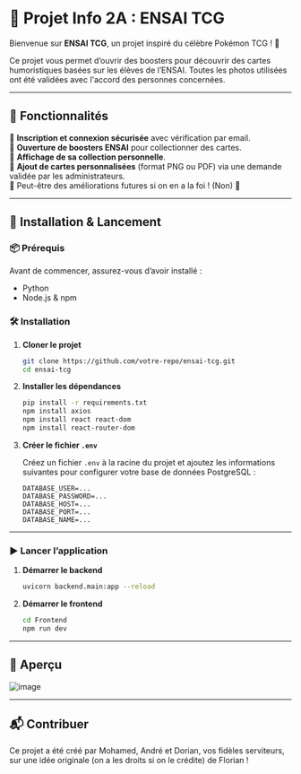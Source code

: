 # 🎴 Projet Info 2A : ENSAI TCG  

Bienvenue sur **ENSAI TCG**, un projet inspiré du célèbre Pokémon TCG ! 🚀  

Ce projet vous permet d’ouvrir des boosters pour découvrir des cartes humoristiques basées sur les élèves de l’ENSAI. Toutes les photos utilisées ont été validées avec l'accord des personnes concernées.  

---

## 📌 Fonctionnalités  

🔹 **Inscription et connexion sécurisée** avec vérification par email.  
🔹 **Ouverture de boosters ENSAI** pour collectionner des cartes.  
🔹 **Affichage de sa collection personnelle**.  
🔹 **Ajout de cartes personnalisées** (format PNG ou PDF) via une demande validée par les administrateurs.  
🔹 Peut-être des améliorations futures si on en a la foi ! (Non) 🚧  

---

## 🚀 Installation & Lancement  

### 📦 Prérequis  
Avant de commencer, assurez-vous d’avoir installé :  
- Python  
- Node.js & npm  

### 🛠️ Installation  
1. **Cloner le projet**  
   ```bash
   git clone https://github.com/votre-repo/ensai-tcg.git
   cd ensai-tcg
   ```  
2. **Installer les dépendances**  
   ```bash
   pip install -r requirements.txt
   npm install axios
   npm install react react-dom
   npm install react-router-dom
   ```  

3. **Créer le fichier `.env`**  
   
   Créez un fichier `.env` à la racine du projet et ajoutez les informations suivantes pour configurer votre base de données PostgreSQL :  
   
   ```env
   DATABASE_USER=...
   DATABASE_PASSWORD=...
   DATABASE_HOST=...
   DATABASE_PORT=...
   DATABASE_NAME=...
   ```  

---

### ▶️ Lancer l’application  
1. **Démarrer le backend**  
   ```bash
   uvicorn backend.main:app --reload
   ```  
2. **Démarrer le frontend**  
   ```bash
   cd Frontend
   npm run dev
   ```  

---

## 🎨 Aperçu  
![image](https://github.com/user-attachments/assets/5a357f7d-0bf1-469a-8c6f-fb2740109814)  

---

## 📬 Contribuer  
Ce projet a été créé par Mohamed, André et Dorian, vos fidèles serviteurs, sur une idée originale (on a les droits si on le crédite) de Florian !

